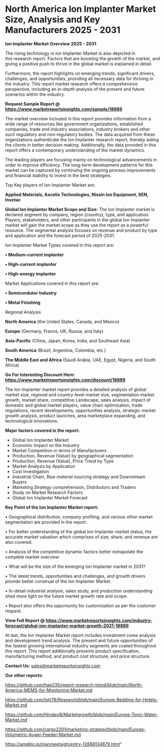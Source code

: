 # North America Ion Implanter Market Size, Analysis and Key Manufacturers 2025 - 2031

<Strong> Ion Implanter Market Overview 2025 - 2031</strong>

The rising technology in Ion Implanter Market is also depicted in this research report. Factors that are boosting the growth of the market, and giving a positive push to thrive in the global market is explained in detail.

Furthermore, the report highlights on emerging trends, significant drivers, challenges, and opportunities, providing all necessary data for thriving in the industry. This report market research offers a comprehensive perspective, including an in-depth analysis of the present and future scenarios within the industry.

<strong>Request Sample Report @ <a href=https://www.marketreportsinsights.com/sample/18889>https://www.marketreportsinsights.com/sample/18889</a></strong>

The market overview included in this report provides information from a wide range of resources like government organizations, established companies, trade and industry associations, industry brokers and other such regulatory and non-regulatory bodies. The data acquired from these organizations authenticate the Ion Implanter research report, thereby aiding the clients in better decision making. Additionally, the data provided in this report offers a contemporary understanding of the market dynamics.

The leading players are focusing mainly on technological advancements in order to improve efficiency. The long-term development patterns for this market can be captured by continuing the ongoing process improvements and financial stability to invest in the best strategies.

Top Key players of Ion Implanter Market are:

<strong>Applied Materials, Axcelis Technologies, Nissin Ion Equipment, SEN, Invetac</strong>

<strong><b>Global Ion Implanter Market Scope and Size:</b></strong>
The Ion Implanter market is declared segment by company, region (country), type, and application. Players, stakeholders, and other participants in the global Ion Implanter market will gain the market scope as they use the report as a powerful resource. The segmental analysis focuses on revenue and product by type and application and the forecast period of 2025-2031.

Ion Implanter Market Types covered in this report are:

<strong>• Medium-current implanter

• High-current implanter

• High-energy implanter</strong>

Market Applications covered in this report are:

<strong>• Semicondutor Industry

• Metal Finishing</strong> 

Regional Analysis

<strong>North America</strong> (the United States, Canada, and Mexico)

<strong>Europe</strong> (Germany, France, UK, Russia, and Italy)

<strong>Asia-Pacific</strong> (China, Japan, Korea, India, and Southeast Asia)

<strong>South America</strong> (Brazil, Argentina, Colombia, etc.)

<strong>The Middle East and Africa</strong> (Saudi Arabia, UAE, Egypt, Nigeria, and South Africa)

<strong>Go For Interesting Discount Here: <a href=https://www.marketreportsinsights.com/discount/18889>https://www.marketreportsinsights.com/discount/18889</a></strong>

The Ion Implanter market report provides a detailed analysis of global market size, regional and country-level market size, segmentation market growth, market share, competitive Landscape, sales analysis, impact of domestic and global market players, value chain optimization, trade regulations, recent developments, opportunities analysis, strategic market growth analysis, product launches, area marketplace expanding, and technological innovations.

<strong><b>Major factors covered in the report:</b></strong>
<ul>
  <li>Global Ion Implanter Market </li>
  <li>Economic Impact on the Industry</li>
  <li>Market Competition in terms of Manufacturers</li>
  <li>Production, Revenue (Value) by geographical segmentation</li>
  <li>Production, Revenue (Value), Price Trend by Type</li>
  <li>Market Analysis by Application</li>
  <li>Cost Investigation</li>
  <li>Industrial Chain, Raw material sourcing strategy and Downstream Buyers</li>
  <li>Marketing Strategy comprehension, Distributors and Traders</li>
  <li>Study on Market Research Factors</li>
  <li>Global Ion Implanter Market Forecast</li>
</ul>

<strong><b>Key Point of the Ion Implanter Market report:</b></strong>

• Geographical distribution, company profiling, and various other market segmentation are provided in the report.

• For better understanding of the global Ion Implanter market status, the accurate market valuation which comprises of size, share, and revenue are also covered.

• Analysis of the competitive dynamic factors better extrapolate the complete market overview

• What will be the size of the emerging Ion Implanter market in 2031?

• The latest trends, opportunities and challenges, and growth drivers provide better construal of the Ion Implanter Market.

• In-detail industrial analysis, sales study, and production understanding shed more light on the future market growth rate and scope.

• Report also offers the opportunity for customization as per the customer request.

<strong><b>View Full Report @ <a href=https://www.marketreportsinsights.com/industry-forecast/global-ion-implanter-market-growth-2021-18889>https://www.marketreportsinsights.com/industry-forecast/global-ion-implanter-market-growth-2021-18889</a></b></strong>


At last, the Ion Implanter Market report includes investment come analysis and development trend analysis. The present and future opportunities of the fastest growing international industry segments are coated throughout this report. This report additionally presents product specification, manufacturing method, and product cost structure, and price structure.

<strong>Contact Us:</strong>
sales@marketreportsinsights.com

<strong>Our other reports:</strong>

<a href=https://github.com/haq235/report-research-trend/blob/main/North-America-MEMS-for-Monitoring-Market.md>https://github.com/haq235/report-research-trend/blob/main/North-America-MEMS-for-Monitoring-Market.md</a>

<a href=https://github.com/Ishi78/Research/blob/main/Europe-Bedding-for-Hotels-Market.md>https://github.com/Ishi78/Research/blob/main/Europe-Bedding-for-Hotels-Market.md</a>

<a href=https://github.com/Hindavi8/Marketgrowth/blob/main/Europe-Tonic-Water-Market.md>https://github.com/Hindavi8/Marketgrowth/blob/main/Europe-Tonic-Water-Market.md</a>

<a href=https://github.com/cargo2301/marketing-strategy/blob/main/Europe-Volumetric-Auger-Feeder-Market.md>https://github.com/cargo2301/marketing-strategy/blob/main/Europe-Volumetric-Auger-Feeder-Market.md</a>

<a href=https://ameblo.jp/manmeetsigh/entry-12888134879.html>https://ameblo.jp/manmeetsigh/entry-12888134879.html</a>"
